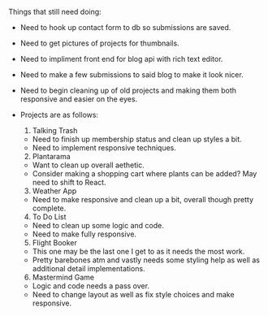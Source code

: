 Things that still need doing:

- Need to hook up contact form to db so submissions are saved.
- Need to get pictures of projects for thumbnails.
- Need to impliment front end for blog api with rich text editor.
- Need to make a few submissions to said blog to make it look nicer.

- Need to begin cleaning up of old projects and making them both responsive and easier on the eyes.
- Projects are as follows:
  1. Talking Trash
  - Need to finish up membership status and clean up styles a bit.
  - Need to implement responsive techniques.
  2. Plantarama
  - Want to clean up overall aethetic.
  - Consider making a shopping cart where plants can be added? May need to shift to React.
  3. Weather App
  - Need to make responsive and clean up a bit, overall though pretty complete.
  4. To Do List
  - Need to clean up some logic and code.
  - Need to make fully responsive.
  5. Flight Booker
  - This one may be the last one I get to as it needs the most work.
  - Pretty barebones atm and vastly needs some styling help as well as additional detail implementations.
  6. Mastermind Game
  - Logic and code needs a pass over.
  - Need to change layout as well as fix style choices and make responsive.
